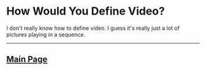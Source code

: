 # How Would You Define Video?

I don't really know how to define video. I guess it's really just a lot of pictures playing in a sequence. 

___

## [Main Page](https://github.io/worreaud000/digitalvideo)
